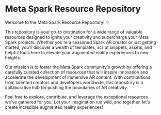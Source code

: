 # Meta Spark Resource Repository

Welcome to the Meta Spark Resource Repository! ✨

This repository is your go-to destination for a wide range of valuable resources designed to ignite your creativity and supercharge your Meta Spark projects. Whether you're a seasoned Spark AR creator or just getting started, you'll discover a wealth of templates, script snippets, assets, and helpful tools here to elevate your augmented reality experiences to new heights.

Our mission is to foster the Meta Spark community's growth by offering a carefully curated collection of resources that will inspire innovation and accelerate the development of immersive AR content. With contributions from talented creators and developers worldwide, this repository is a collaborative hub for pushing the boundaries of AR creativity.

Feel free to explore, contribute, and leverage the exceptional resources we've gathered for you. Let your imagination run wild, and together, let's create incredible augmented reality experiences!
